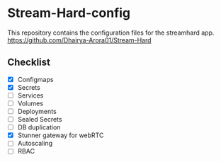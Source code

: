 # Stream-Hard-config
This repository contains the configuration files for the streamhard app.
https://github.com/Dhairya-Arora01/Stream-Hard

## Checklist
- [x] Configmaps
- [x] Secrets
- [ ] Services
- [ ] Volumes
- [ ] Deployments
- [ ] Sealed Secrets
- [ ] DB duplication
- [x] Stunner gateway for webRTC
- [ ] Autoscaling
- [ ] RBAC
